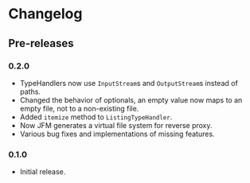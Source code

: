 # Changelog

## Pre-releases

### 0.2.0

- TypeHandlers now use `InputStream`s and `OutputStream`s instead of paths.
- Changed the behavior of optionals, an empty value now maps to an empty
  file, not to a non-existing file.
- Added `itemize` method to `ListingTypeHandler`.
- Now JFM generates a virtual file system for reverse proxy.
- Various bug fixes and implementations of missing features.

### 0.1.0

- Initial release.
